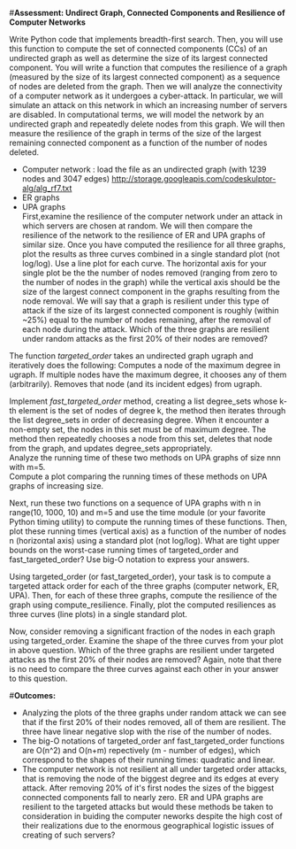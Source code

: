 #**Assessment: Undirect Graph, Connected Components and Resilience of Computer Networks**  
    
Write Python code that implements breadth-first search. Then, you will use this function to compute the set of connected components (CCs) of an undirected graph as well as determine the size of its largest connected component. You will write a function that computes the resilience of a graph (measured by the size of its largest connected component) as a sequence of nodes are deleted from the graph. Then we will analyze the connectivity of a computer network as it undergoes a cyber-attack. In particular, we will simulate an attack on this network in which an increasing number of servers are disabled. In computational terms, we will model the network by an undirected graph and repeatedly delete nodes from this graph. We will then measure the resilience of the graph in terms of the size of the largest remaining connected component as a function of the number of nodes deleted.  
- Computer network : load the file as an undirected graph (with 1239 nodes and 3047 edges)
  http://storage.googleapis.com/codeskulptor-alg/alg_rf7.txt
- ER graphs
- UPA graphs  
First,examine the resilience of the computer network under an attack in which servers are chosen at random. We will then compare the resilience of the network to the resilience of ER and UPA graphs of similar size. Once you have computed the resilience for all three graphs, plot the results as three curves combined in a single standard plot (not log/log). Use a line plot for each curve. The horizontal axis for your single plot be the the number of nodes removed (ranging from zero to the number of nodes in the graph) while the vertical axis should be the size of the largest connect component in the graphs resulting from the node removal.
We will say that a graph is resilient under this type of attack if the size of its largest connected component is roughly (within ~25%) equal to the number of nodes remaining, after the removal of each node during the attack. Which of the three graphs are resilient under random attacks as the first 20% of their nodes are removed?    

The function *targeted_order* takes an undirected graph ugraph and iteratively does the following:
    Computes a node of the maximum degree in ugraph. If multiple nodes have the maximum degree, it chooses any of them (arbitrarily).
    Removes that node (and its incident edges) from ugraph.    

Implement *fast_targeted_order* method, creating a list degree_sets whose k-th element is the set of nodes of degree k, the method then iterates through the list degree_sets in order of decreasing degree. When it encounter a non-empty set, the nodes in this set must be of maximum degree. The method then repeatedly chooses a node from this set, deletes that node from the graph, and updates degree_sets appropriately.  
Analyze the running time of these two methods on UPA graphs of size nnn with m=5.   
Compute a plot comparing the running times of these methods on UPA graphs of increasing size.  

Next, run these two functions on a sequence of UPA graphs with n in range(10, 1000, 10) and m=5 and use the time module (or your favorite Python timing utility) to compute the running times of these functions. Then, plot these running times (vertical axis) as a function of the number of nodes n (horizontal axis) using a standard plot (not log/log). What are tight upper bounds on the worst-case running times of targeted_order and fast_targeted_order? Use big-O notation to express your answers.  

Using targeted_order (or fast_targeted_order), your task is to compute a targeted attack order for each of the three graphs (computer network, ER, UPA). Then, for each of these three graphs, compute the resilience of the graph using compute_resilience. Finally, plot the computed resiliences as three curves (line plots) in a single standard plot.   

Now, consider removing a significant fraction of the nodes in each graph using targeted_order. Examine the shape of the three curves from your plot in above question. Which of the three graphs are resilient under targeted attacks as the first 20% of their nodes are removed? Again, note that there is no need to compare the three curves against each other in your answer to this question.  


#**Outcomes:**  

- Analyzing the plots of the three graphs under random attack we can see that if the first 20% of their nodes removed, all of them are resilient. The three have linear negative slop with the rise of the number of nodes.  
- The big-O notations of targeted_order anf fast_targeted_order functions are  O(n^2) and O(n+m) repectively (m - number of edges), which correspond to the shapes of their running times: quadratic and linear.  
- The computer network is not resilient at all under targeted order attacks, that is removing the node of the biggest degree and its edges at every attack. After removing 20% of it's first  nodes the sizes of the biggest connected components fall to nearly zero. ER and UPA graphs are resilient to the targeted attacks but would these methods be taken to consideration in buiding the computer neworks despite the high cost of their realizations due to the enormous geographical logistic issues of creating of such servers?  

